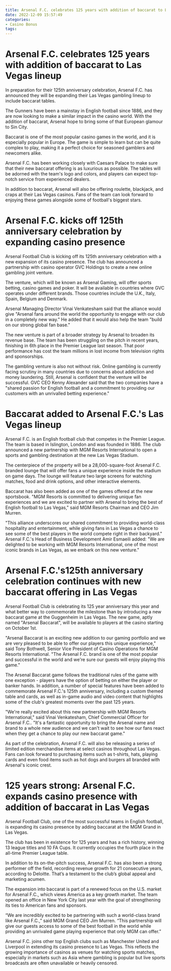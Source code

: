 ```yaml
---
title: Arsenal F.C. celebrates 125 years with addition of baccarat to Las Vegas lineup
date: 2022-12-09 15:57:49
categories:
- Casino Bonus
tags:
---
```



#  Arsenal F.C. celebrates 125 years with addition of baccarat to Las Vegas lineup

In preparation for their 125th anniversary celebration, Arsenal F.C. has announced they will be expanding their Las Vegas gambling lineup to include baccarat tables.

The Gunners have been a mainstay in English football since 1886, and they are now looking to make a similar impact in the casino world. With the addition of baccarat, Arsenal hope to bring some of that European glamour to Sin City.

Baccarat is one of the most popular casino games in the world, and it is especially popular in Europe. The game is simple to learn but can be quite complex to play, making it a perfect choice for seasoned gamblers and newcomers alike.

Arsenal F.C. has been working closely with Caesars Palace to make sure that their new baccarat offering is as luxurious as possible. The tables will be adorned with the team's logo and colors, and players can expect top-notch service from experienced dealers.

In addition to baccarat, Arsenal will also be offering roulette, blackjack, and craps at their Las Vegas casinos. Fans of the team can look forward to enjoying these games alongside some of football's biggest stars.

#  Arsenal F.C. kicks off 125th anniversary celebration by expanding casino presence

Arsenal Football Club is kicking off its 125th anniversary celebration with a new expansion of its casino presence. The club has announced a partnership with casino operator GVC Holdings to create a new online gambling joint venture.

The venture, which will be known as Arsenal Gaming, will offer sports betting, casino games and poker. It will be available in countries where GVC operates under different brands. Those countries include the U.K., Italy, Spain, Belgium and Denmark.

Arsenal Managing Director Vinai Venkatesham said that the alliance would give "Arsenal fans around the world the opportunity to engage with our club in a completely new way." He added that it would also help the team "build on our strong global fan base."

The new venture is part of a broader strategy by Arsenal to broaden its revenue base. The team has been struggling on the pitch in recent years, finishing in 6th place in the Premier League last season. That poor performance has cost the team millions in lost income from television rights and sponsorships.

The gambling venture is also not without risk. Online gambling is currently facing scrutiny in many countries due to concerns about addiction and money laundering. Still, Arsenal is confident that the venture will be successful. GVC CEO Kenny Alexander said that the two companies have a "shared passion for English football and a commitment to providing our customers with an unrivalled betting experience."

#  Baccarat added to Arsenal F.C.'s Las Vegas lineup

Arsenal F.C. is an English football club that competes in the Premier League. The team is based in Islington, London and was founded in 1886. The club announced a new partnership with MGM Resorts International to open a sports and gambling destination at the new Las Vegas Stadium.

The centerpiece of the property will be a 28,000-square-foot Arsenal F.C. branded lounge that will offer fans a unique experience inside the stadium on game days. The lounge will feature two large screens for watching matches, food and drink options, and other interactive elements.

Baccarat has also been added as one of the games offered at the new sportsbook. "MGM Resorts is committed to delivering unique fan experiences and we are excited to partner with Arsenal to bring the best of English football to Las Vegas," said MGM Resorts Chairman and CEO Jim Murren.

"This alliance underscores our shared commitment to providing world-class hospitality and entertainment, while giving fans in Las Vegas a chance to see some of the best players in the world compete right in their backyard." Arsenal F.C.'s Head of Business Development Amir Esmaeili added: "We are delighted to be working with MGM Resorts International, one of the most iconic brands in Las Vegas, as we embark on this new venture."

#  Arsenal F.C.'s125th anniversary celebration continues with new baccarat offering in Las Vegas

Arsenal Football Club is celebrating its 125 year anniversary this year and what better way to commemorate the milestone than by introducing a new baccarat game at the Guggenheim in Las Vegas. The new game, aptly named "Arsenal Baccarat", will be available to players at the casino starting on October 1st.

"Arsenal Baccarat is an exciting new addition to our gaming portfolio and we are very pleased to be able to offer our players this unique experience," said Tony Bothwell, Senior Vice President of Casino Operations for MGM Resorts International. "The Arsenal F.C. brand is one of the most popular and successful in the world and we're sure our guests will enjoy playing this game."

The Arsenal Baccarat game follows the traditional rules of the game with one exception - players have the option of betting on either the player or banker hands. In addition, a number of special features have been added to commemorate Arsenal F.C.'s 125th anniversary, including a custom themed table and cards, as well as in-game audio and video content that highlights some of the club's greatest moments over the past 125 years.

"We're really excited about this new partnership with MGM Resorts International," said Vinai Venkatesham, Chief Commercial Officer for Arsenal F.C.. "It's a fantastic opportunity to bring the Arsenal name and brand to a whole new audience and we can't wait to see how our fans react when they get a chance to play our new baccarat game."

As part of the celebration, Arsenal F.C. will also be releasing a series of limited edition merchandise items at select casinos throughout Las Vegas. Fans can look forward to purchasing items such as t-shirts, hats, playing cards and even food items such as hot dogs and burgers all branded with Arsenal's iconic crest.

#  125 years strong: Arsenal F.C. expands casino presence with addition of baccarat in Las Vegas

Arsenal Football Club, one of the most successful teams in English football, is expanding its casino presence by adding baccarat at the MGM Grand in Las Vegas.

The club has been in existence for 125 years and has a rich history, winning 13 league titles and 10 FA Cups. It currently occupies the fourth place in the all-time Premier League table.

In addition to its on-the-pitch success, Arsenal F.C. has also been a strong performer off the field, recording revenue growth for 21 consecutive years, according to Deloitte. That’s a testament to the club’s global appeal and marketing acumen.

The expansion into baccarat is part of a renewed focus on the U.S. market for Arsenal F.C., which views America as a key growth market. The team opened an office in New York City last year with the goal of strengthening its ties to American fans and sponsors.

“We are incredibly excited to be partnering with such a world-class brand like Arsenal F.C.,” said MGM Grand CEO Jim Murren. “This partnership will give our guests access to some of the best football in the world while providing an unrivaled game playing experience that only MGM can offer.”

Arsenal F.C. joins other top English clubs such as Manchester United and Liverpool in extending its casino presence to Las Vegas. This reflects the growing importance of casinos as venues for watching sports matches, especially in markets such as Asia where gambling is popular but live sports broadcasts are often unavailable or heavily censored.